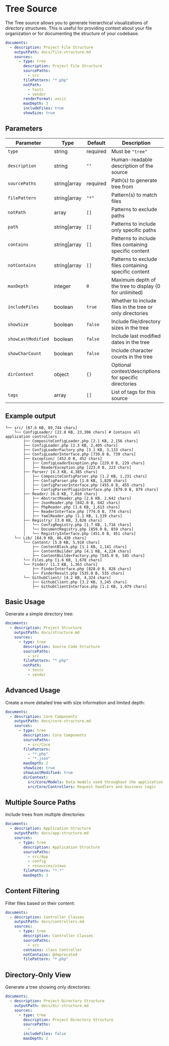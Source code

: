 # Tree Source

The Tree source allows you to generate hierarchical visualizations of directory structures. This is useful for providing
context about your file organization or for documenting the structure of your codebase.

```yaml
documents:
  - description: Project File Structure
    outputPath: docs/file-structure.md
    sources:
      - type: tree
        description: Project File Structure
        sourcePaths:
          - src
        filePattern: "*.php"
        notPath:
          - tests
          - vendor
        renderFormat: ascii
        maxDepth: 3
        includeFiles: true
        showSize: true
```

## Parameters

| Parameter          | Type          | Default  | Description                                              |
|--------------------|---------------|----------|----------------------------------------------------------|
| `type`             | string        | required | Must be `"tree"`                                         |
| `description`      | string        | `""`     | Human-readable description of the source                 |
| `sourcePaths`      | string\|array | required | Path(s) to generate tree from                            |
| `filePattern`      | string\|array | `"*"`    | Pattern(s) to match files                                |
| `notPath`          | array         | `[]`     | Patterns to exclude paths                                |
| `path`             | string\|array | `[]`     | Patterns to include only specific paths                  |
| `contains`         | string\|array | `[]`     | Patterns to include files containing specific content    |
| `notContains`      | string\|array | `[]`     | Patterns to exclude files containing specific content    |
| `maxDepth`         | integer       | `0`      | Maximum depth of the tree to display (0 for unlimited)   |
| `includeFiles`     | boolean       | `true`   | Whether to include files in the tree or only directories |
| `showSize`         | boolean       | `false`  | Include file/directory sizes in the tree                 |
| `showLastModified` | boolean       | `false`  | Include last modified dates in the tree                  |
| `showCharCount`    | boolean       | `false`  | Include character counts in the tree                     |
| `dirContext`       | object        | `{}`     | Optional context/descriptions for specific directories   |
| `tags`             | array         | `[]`     | List of tags for this source                             |

## Example output

```
└── src/ [87.6 KB, 89,744 chars]
    └── ConfigLoader/ [22.8 KB, 23,306 chars] # Contains all application controllers
        ├── CompositeConfigLoader.php [2.1 KB, 2,156 chars]
        ├── ConfigLoader.php [2.3 KB, 2,405 chars]
        ├── ConfigLoaderFactory.php [3.1 KB, 3,133 chars]
        ├── ConfigLoaderInterface.php [739.0 B, 739 chars]
        ├── Exception/ [452.0 B, 452 chars]
        │   ├── ConfigLoaderException.php [229.0 B, 229 chars]
        │   ├── ReaderException.php [223.0 B, 223 chars]
        ├── Parser/ [4.3 KB, 4,385 chars]
        │   ├── CompositeConfigParser.php [1.2 KB, 1,231 chars]
        │   ├── ConfigParser.php [1.8 KB, 1,820 chars]
        │   ├── ConfigParserInterface.php [455.0 B, 455 chars]
        │   ├── ConfigParserPluginInterface.php [879.0 B, 879 chars]
        ├── Reader/ [6.8 KB, 7,010 chars]
        │   ├── AbstractReader.php [2.6 KB, 2,642 chars]
        │   ├── JsonReader.php [842.0 B, 842 chars]
        │   ├── PhpReader.php [1.6 KB, 1,613 chars]
        │   ├── ReaderInterface.php [774.0 B, 774 chars]
        │   ├── YamlReader.php [1.1 KB, 1,139 chars]
        ├── Registry/ [3.0 KB, 3,026 chars]
        │   └── ConfigRegistry.php [1.7 KB, 1,716 chars]
        │   └── DocumentRegistry.php [859.0 B, 859 chars]
        │   └── RegistryInterface.php [451.0 B, 451 chars]
    └── Lib/ [64.9 KB, 66,438 chars]
        └── Content/ [5.8 KB, 5,910 chars]
            ├── ContentBlock.php [1.1 KB, 1,141 chars]
            ├── ContentBuilder.php [4.1 KB, 4,224 chars]
            ├── ContentBuilderFactory.php [545.0 B, 545 chars]
        └── Files.php [1.6 KB, 1,678 chars]
        └── Finder/ [1.3 KB, 1,363 chars]
            ├── FinderInterface.php [828.0 B, 828 chars]
            ├── FinderResult.php [535.0 B, 535 chars]
        └── GithubClient/ [4.2 KB, 4,324 chars]
            ├── GithubClient.php [3.2 KB, 3,245 chars]
            ├── GithubClientInterface.php [1.1 KB, 1,079 chars]
```

## Basic Usage

Generate a simple directory tree:

```yaml
documents:
  - description: Project Structure
    outputPath: docs/structure.md
    sources:
      - type: tree
        description: Source Code Structure
        sourcePaths:
          - src
        filePattern: "*.php"
        notPath:
          - tests
          - vendor
```

## Advanced Usage

Create a more detailed tree with size information and limited depth:

```yaml
documents:
  - description: Core Components
    outputPath: docs/core-structure.md
    sources:
      - type: tree
        description: Core Components
        sourcePaths:
          - src/Core
        filePattern:
          - "*.php"
          - "*.json"
        maxDepth: 2
        showSize: true
        showLastModified: true
        dirContext:
          src/Core/Models: Data models used throughout the application
          src/Core/Controllers: Request handlers and business logic
```

## Multiple Source Paths

Include trees from multiple directories:

```yaml
documents:
  - description: Application Structure
    outputPath: docs/app-structure.md
    sources:
      - type: tree
        description: Application Structure
        sourcePaths:
          - src/App
          - config
          - resources/views
        filePattern: "*.*"
        maxDepth: 3
```

## Content Filtering

Filter files based on their content:

```yaml
documents:
  - description: Controller Classes
    outputPath: docs/controllers.md
    sources:
      - type: tree
        description: Controller Classes
        sourcePaths:
          - src
        contains: class Controller
        notContains: @deprecated
        filePattern: "*.php"
```

## Directory-Only View

Generate a tree showing only directories:

```yaml
documents:
  - description: Project Directory Structure
    outputPath: docs/dir-structure.md
    sources:
      - type: tree
        description: Project Directory Structure
        sourcePaths:
          - .
        includeFiles: false
        maxDepth: 2
```